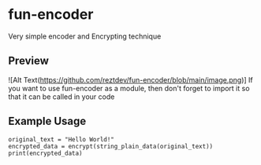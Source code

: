 # fun-encoder
Very simple encoder and Encrypting technique
## Preview
![Alt Text(https://github.com/reztdev/fun-encoder/blob/main/image.png)]
If you want to use fun-encoder as a module, then don't forget to import it so that it can be called in your code

## Example Usage
```from fun-encoder *
original_text = "Hello World!"
encrypted_data = encrypt(string_plain_data(original_text))
print(encrypted_data)
```
